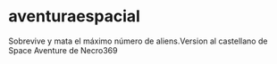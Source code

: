 # aventuraespacial
Sobrevive y mata el máximo número de aliens.Version al castellano de Space Aventure de Necro369
